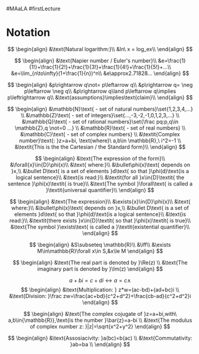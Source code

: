 #MAaLA #firstLecture 

# Notation

$$
\begin{align}
	&\text{Natural logarithm:}\\
	&ln\ x = log_ex\\
\end{align}
$$

$$
\begin{align}
	&\text{Napier number / Euler's number}\\
	&e=\frac{1}{1!}+\frac{1}{2!}+\frac{1}{3!}+\frac{1}{4!}+\frac{1}{5!}+...\\
	&e=\lim_{n\to\infty}(1+\frac{1}{n})^n\\
	&e\approx2.71828...
\end{align}
$$

$$
\begin{align}
	&p\rightarrow q\not= p\leftarrow q\\
	&p\rightarrow q= \neg p\leftarrow \neg q\\
	&p\rightarrow q\land p\leftarrow q\implies p\leftrightarrow q\\
	&\text{assumptions}\implies\text{claim}\\
\end{align}
$$

$$
\begin{align}
	&\mathbb{N}\text{ - set of natural numbers}\set{1,2,3,4,...} \\
	&\mathbb{Z}\text{ - set of integers}\set{...,-3,-2,-1,0,1,2,3,...} \\
	&\mathbb{Q}\text{ - set of rational numbers}\set{\frac pq:p,q\in \mathbb{Z},q \not=0 ...} \\
	&\mathbb{R}\text{ - set of real numbers} \\
	&\mathbb{C}\text{ - set of complex numbers} \\
	&\textit{Complex number}\text{: }z=a+bi, \text{where}\ a,b\in \mathbb{R},\ i^2=-1 \\
	&\textit{This is the the Cartesian / the Standard form}\\
\end{align}
$$

$$
\begin{align}
	&\text{The expression of the form}\\
	&\forall{x}\in{D}\phi(x)\\
	&\text{ where:}\\
	&\bullet\phi(x)\text{ depends on }x,\\
	&\bullet D\text{ is a set of elements }d\text{ so that }\phi(d)\text{is a logical sentence}\\
	&\text{is read:}\\
	&\textit{for all }x\in{D}\textit{ the sentence }\phi(x)\textit{ is true}\\
	&\text{The symbol }\forall\text{ is called a }\textit{universal quantifier}\\
\end{align}
$$

$$
\begin{align}
	&\text{The expression}\\
	&\exists{x}\in{D}\phi(x)\\
	&\text{ where:}\\
	&\bullet\phi(x)\text{ depends on }x,\\
	&\bullet D\text{ is a set of elements }d\text{ so that }\phi(d)\text{is a logical sentence}\\
	&\text{is read:}\\
	&\textit{there exists }x\in{D}\textit{ so that }\phi(x)\textit{ is true}\\
	&\text{The symbol }\exists\text{ is called a }\textit{existential quantifier}\\
\end{align}
$$

$$
\begin{align}
	&S\subseteq \mathbb{R}\\
	&\iff\\
	&\exists M\in\mathbb{R}\forall x\in S,&x\le M
\end{align}
$$

$$
\begin{align}
	&\text{The real part is denoted by }\Re(z) \\
	&\text{The imaginary part is denoted by }\Im(z)
\end{align}
$$

$$a+bi=c+di\leftrightarrow a=c\wedge$$
$$
\begin{align}
	&\text{Multiplication: } z*w=(ac-bd)+(ad+bc)i \\
	&\text{Division: }\frac zw=\frac{ac+bd}{c^2+d^2}+\frac{cb-ad}{c^2+d^2}i
\end{align}
$$

$$
\begin{align}
	&\text{The complex cojugate of }z=a+bi,with\ a,b\in{\mathbb{R}},\text{is the number }\bar{z}=a-bi \\
	&\text{The modulus of complex number z: }|z|=\sqrt{x^2+y^2}
\end{align}
$$

$$
\begin{align}
	&\text{Assosiacivity: }a(bc)=b(ac) \\
	&\text{Commutativity: }ab=ba \\
\end{align}
$$
